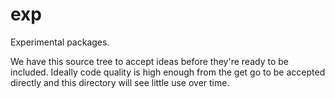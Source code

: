 # exp

Experimental packages.

We have this source tree to accept ideas before they're ready to be included. Ideally code quality
is high enough from the get go to be accepted directly and this directory will see little use over
time. 


